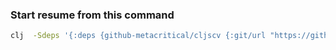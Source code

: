 ### Start resume from this command 
```sh
clj  -Sdeps '{:deps {github-metacritical/cljscv {:git/url "https://github.com/metacritical/cljscv" :sha "399639ebaf188b4f4b02a4d64a9050ab12d01183"}}}' -m cljs.main -i @resume.cljs -r
```

